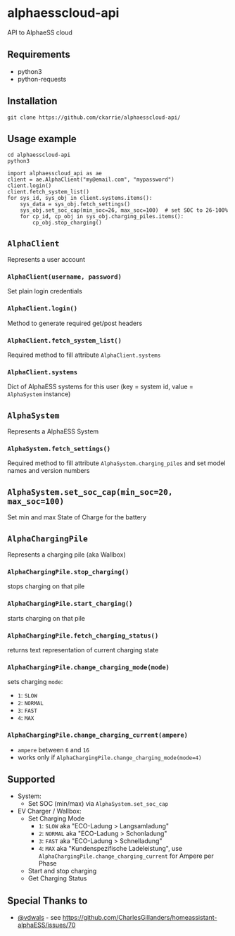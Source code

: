 # alphaesscloud-api
API to AlphaeSS cloud

## Requirements
- python3
- python-requests

## Installation

    git clone https://github.com/ckarrie/alphaesscloud-api/

## Usage example

    cd alphaesscloud-api
    python3

```python3
import alphaesscloud_api as ae
client = ae.AlphaClient("my@email.com", "mypassword")
client.login()
client.fetch_system_list()
for sys_id, sys_obj in client.systems.items():
    sys_data = sys_obj.fetch_settings()
    sys_obj.set_soc_cap(min_soc=26, max_soc=100)  # set SOC to 26-100%
    for cp_id, cp_obj in sys_obj.charging_piles.items():
        cp_obj.stop_charging()
```

## `AlphaClient`

Represents a user account

### `AlphaClient(username, password)`

Set plain login credentials

### `AlphaClient.login()`

Method to generate required get/post headers

### `AlphaClient.fetch_system_list()`

Required method to fill attribute `AlphaClient.systems`

### `AlphaClient.systems`

Dict of AlphaESS systems for this user (key = system id, value = `AlphaSystem` instance)

## `AlphaSystem`

Represents a AlphaESS System

### `AlphaSystem.fetch_settings()`

Required method to fill attribute `AlphaSystem.charging_piles` and set model names and version numbers

## `AlphaSystem.set_soc_cap(min_soc=20, max_soc=100)`

Set min and max State of Charge for the battery

## `AlphaChargingPile`

Represents a charging pile (aka Wallbox)

### `AlphaChargingPile.stop_charging()`

stops charging on that pile

### `AlphaChargingPile.start_charging()`

starts charging on that pile

### `AlphaChargingPile.fetch_charging_status()`

returns text representation of current charging state

### `AlphaChargingPile.change_charging_mode(mode)`

sets charging `mode`:
- `1`: `SLOW` 
- `2`: `NORMAL` 
- `3`: `FAST` 
- `4`: `MAX`

### `AlphaChargingPile.change_charging_current(ampere)`

- `ampere` between `6` and `16`
- works only if `AlphaChargingPile.change_charging_mode(mode=4)`

## Supported
- System:
    - Set SOC (min/max) via `AlphaSystem.set_soc_cap`
- EV Charger / Wallbox:
    - Set Charging Mode
        - `1`: `SLOW` aka "ECO-Ladung > Langsamladung"
        - `2`: `NORMAL` aka "ECO-Ladung > Schonladung"
        - `3`: `FAST` aka "ECO-Ladung > Schnelladung"
        - `4`: `MAX` aka "Kundenspezifische Ladeleistung", use `AlphaChargingPile.change_charging_current` for Ampere per Phase
    - Start and stop charging
    - Get Charging Status
 
## Special Thanks to
- [@vdwals](https://github.com/vdwals) - see https://github.com/CharlesGillanders/homeassistant-alphaESS/issues/70
